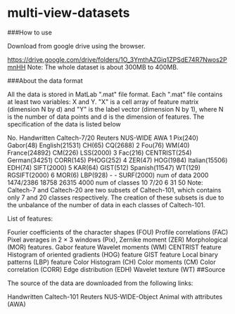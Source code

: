 # multi-view-datasets

###How to use

Download from google drive using the browser.

https://drive.google.com/drive/folders/1O_3YmthAZGiq1ZPSdE74R7Nwos2PmnHH
Note: The whole dataset is about 300MB to 400MB.

###About the data format

All the data is stored in MatLab ".mat" file format. Each ".mat" file contains at least two variables: X and Y. "X" is a cell array of feature matrix (dimension N by d) and "Y" is the label vector (dimension N by 1), where N is the number of data points and d is the dimension of features. The specification of the data is listed below

No.	Handwritten	Caltech-7/20	Reuters	NUS-WIDE	AWA
1	Pix(240)	Gabor(48)	English(21531)	CH(65)	CQ(2688)
2	Fou(76)	WM(40)	France(24892)	CM(226)	LSS(2000)
3	Fac(216)	CENTRIST(254)	German(34251)	CORR(145)	PHOG(252)
4	ZER(47)	HOG(1984)	Italian(15506)	EDH(74)	SIFT(2000)
5	KAR(64)	GIST(512)	Spanish(11547)	WT(129)	RGSIFT(2000)
6	MOR(6)	LBP(928)	-	-	SURF(2000)
num of data	2000	1474/2386	18758	26315	4000
num of classes	10	7/20	6	31	50
Note: Caltech-7 and Caltech-20 are two subsets of Caltech-101, which contains only 7 and 20 classes respectively. The creation of these subsets is due to the unbalance of the number of data in each classes of Caltech-101.

List of features:

Fourier coefficients of the character shapes (FOU)
Profile correlations (FAC)
Pixel averages in 2 × 3 windows (Pix),
Zernike moment (ZER)
Morphological (MOR) features.
Gabor feature
Wavelet moments (WM)
CENTRIST feature
Histogram of oriented gradients (HOG) feature
GIST feature
Local binary patterns (LBP) feature
Color Histogram (CH)
Color moments (CM)
Color correlation (CORR)
Edge distribution (EDH)
Wavelet texture (WT)
##Source

The source of the data are downloaded from the following links:

Handwritten
Caltech-101
Reuters
NUS-WIDE-Object
Animal with attributes (AWA)
